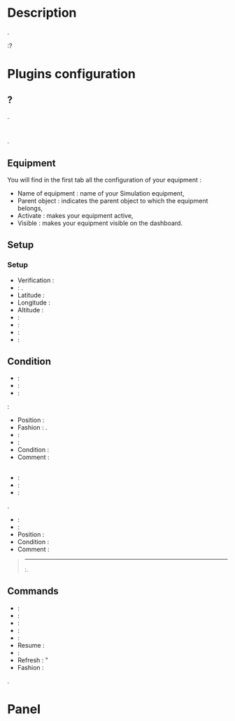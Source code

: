 # Description

. 

:?

# Plugins configuration



##  ?

.

# 

.

## Equipment

You will find in the first tab all the configuration of your equipment :

- Name of equipment : name of your Simulation equipment,
- Parent object : indicates the parent object to which the equipment belongs,
- Activate : makes your equipment active,
- Visible : makes your equipment visible on the dashboard.


## Setup

### Setup

- Verification : 
-  : . 
- Latitude : 
- Longitude : 
- Altitude : 
-  : 
-  : 
-  : 
-  : 

## Condition

-  : 
-  : 
-  : 


 :
- Position : 
- Fashion : . 
-  : 
-  : 
- Condition : 
- Comment : 

## 

-  : 
-  : 
-  : 

.

-  : 
-  : 
- Position : 
- Condition : 
- Comment : 

>****
>
>:.

## 



## Commands

-  : 
-  : 
-  : 
-  : 
-  : 
- Resume : 
-  : 
- Refresh : "
- Fashion : 

.

# Panel


